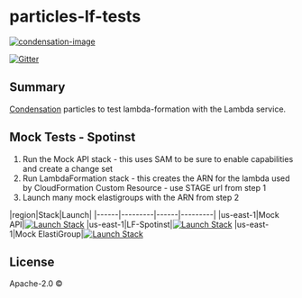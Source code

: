 # particles-lf-tests

[![condensation-image][condensation-image]][condensation-url]

[![Gitter][gitter-image]][gitter-url]

## Summary

[Condensation][condensation-url] particles to test lambda-formation with the Lambda service.

## Mock Tests - Spotinst

1. Run the Mock API stack - this uses SAM to be sure to enable capabilities and create a change set
2. Run LambdaFormation stack - this creates the ARN for the lambda used by CloudFormation Custom Resource - use STAGE url from step 1
3. Launch many mock elastigroups with the ARN from step 2

|region|Stack|Launch|
|------|---------|------|---------|
|us-east-1|Mock API|[![Launch Stack](https://s3.amazonaws.com/cloudformation-examples/cloudformation-launch-stack.png)](https://console.aws.amazon.com/cloudformation/home?region=us-east-1#/stacks/new?stackName=lf-spotinst-mock-api&templateURL=https://s3.amazonaws.com/condensation-particles.us-east-1/particles-lf-tests/particles/cftemplates/spotinst/mock_api.template.json)
|us-east-1|LF-Spotinst|[![Launch Stack](https://s3.amazonaws.com/cloudformation-examples/cloudformation-launch-stack.png)](https://console.aws.amazon.com/cloudformation/home?region=us-east-1#/stacks/new?stackName=lf-spotinst-mock-api&templateURL=https://s3.amazonaws.com/condensation-particles.us-east-1/particles-lf-tests/particles/cftemplates/spotinst/lf.template.json)
|us-east-1|Mock ElastiGroup|[![Launch Stack](https://s3.amazonaws.com/cloudformation-examples/cloudformation-launch-stack.png)](https://console.aws.amazon.com/cloudformation/home?region=us-east-1#/stacks/new?stackName=lf-spotinst-mock-elastigroup&templateURL=https://s3.amazonaws.com/condensation-particles.us-east-1/particles-lf-tests/particles/cftemplates/spotinst/elastigroup.template.json)


## License
Apache-2.0 ©

[condensation-image]: https://raw.githubusercontent.com/SungardAS/condensation/master/docs/images/condensation_logo.png
[condensation-url]: https://github.com/SungardAS/condensation
[gitter-image]: https://badges.gitter.im/Join%20Chat.svg
[gitter-url]: https://gitter.im/SungardAS/condensation?utm_source=badge&utm_medium=badge&utm_campaign=pr-badge

